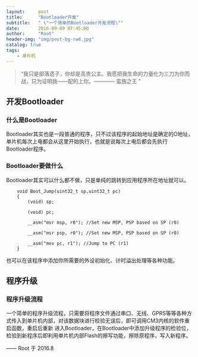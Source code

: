 ```yaml
---
layout:     post
title:      "Bootloader开发"
subtitle:   " \"一个简单的Bootloader开发流程\""
date:       2016-09-09 07:45:00
author:     "Root"
header-img: "img/post-bg-rwd.jpg"
catalog: true
tags:
    - 单片机
---
```


> “我只是部落遗子，你却是高贵公主。我愿把我生命的力量化为三刀为你而战，只为证明我——配的上你。———— 蛮族之王 ”


## 开发Bootloader

### 什么是Bootloader

Bootloader其实也是一段普通的程序，只不过该程序的起始地址是确定的O地址，单片机每次上电都会从这里开始执行，也就是说每次上电后都会先执行Bootloader程序。

### Bootloader要做什么

Bootloader其实可以什么都不做，只是单纯的跳转到应用程序所在地址就可以。

		void Boot_Jump(uint32_t sp,uint32_t pc)
		{
			(void) sp;

			(void) pc;

			__asm("msr msp, r0"); //Set new MSP, PSP based on SP (r0)

			__asm("msr psp, r0"); //Set new MSP, PSP based on SP (r0)

			__asm("mov pc, r1"); //Jump to PC (r1)
		}

也可以在该程序中添加你所需要的外设初始化、计时溢出处理等各种功能。

## 程序升级

### 程序升级流程

一个简单的程序升级流程，只需要将程序文件通过串口、无线、GPRS等等各种方式传入到单片机内部，对该数据块进行校验无误后，即可调用CM3内核的软件重启函数，重启后重新
进入Bootloader，在Bootloader中添加升级程序的检验位，检验到新程序后即利用单片机内部Flash的擦写功能，擦除原程序，写入新程序。


—— Root 于 2016.8


